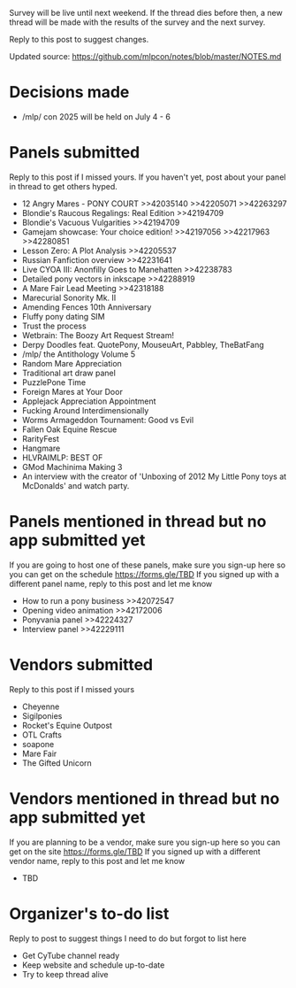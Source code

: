 Survey will be live until next weekend.
If the thread dies before then, a new thread will be made with the results of the survey and the next survey.

Reply to this post to suggest changes.

Updated source: https://github.com/mlpcon/notes/blob/master/NOTES.md

# Decisions made
- /mlp/ con 2025 will be held on July 4 - 6

# Panels submitted
Reply to this post if I missed yours.  If you haven't yet, post about your panel in thread to get others hyped.
- 12 Angry Mares - PONY COURT >>42035140 >>42205071 >>42263297
- Blondie's Raucous Regalings: Real Edition >>42194709
- Blondie's Vacuous Vulgarities >>42194709
- Gamejam showcase: Your choice edition! >>42197056 >>42217963 >>42280851
- Lesson Zero: A Plot Analysis >>42205537
- Russian Fanfiction overview >>42231641
- Live CYOA III: Anonfilly Goes to Manehatten >>42238783
- Detailed pony vectors in inkscape >>42288919
- A Mare Fair Lead Meeting >>42318188
- Marecurial Sonority Mk. II
- Amending Fences 10th Anniversary
- Fluffy pony dating SIM
- Trust the process
- Wetbrain: The Boozy Art Request Stream!
- Derpy Doodles feat. QuotePony, MouseuArt, Pabbley, TheBatFang
- /mlp/ the Antithology Volume 5
- Random Mare Appreciation
- Traditional art draw panel
- PuzzlePone Time
- Foreign Mares at Your Door
- Applejack Appreciation Appointment
- Fucking Around Interdimensionally
- Worms Armageddon Tournament: Good vs Evil
- Fallen Oak Equine Rescue
- RarityFest
- Hangmare
- HLVRAIMLP: BEST OF
- GMod Machinima Making 3
- An interview with the creator of 'Unboxing of 2012 My Little Pony toys at McDonalds' and watch party.

# Panels mentioned in thread but no app submitted yet
If you are going to host one of these panels, make sure you sign-up here so you can get on the schedule https://forms.gle/TBD
If you signed up with a different panel name, reply to this post and let me know
- How to run a pony business >>42072547
- Opening video animation >>42172006
- Ponyvania panel >>42224327
- Interview panel >>42229111

# Vendors submitted
Reply to this post if I missed yours
- Cheyenne
- Sigilponies
- Rocket's Equine Outpost
- OTL Crafts
- soapone
- Mare Fair
- The Gifted Unicorn

# Vendors mentioned in thread but no app submitted yet
If you are planning to be a vendor, make sure you sign-up here so you can get on the site https://forms.gle/TBD
If you signed up with a different vendor name, reply to this post and let me know
- TBD

# Organizer's to-do list
Reply to post to suggest things I need to do but forgot to list here
- Get CyTube channel ready
- Keep website and schedule up-to-date
- Try to keep thread alive
